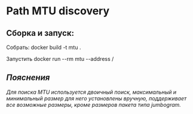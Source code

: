 # Path MTU discovery

## Сборка и запуск:

Собрать:
docker build -t mtu .

Запустить
docker run --rm mtu --address /<address/>

## Пояснения
Для поиска MTU используется двоичный поиск, максимальный и минимальный размер для него установлены вручную, поддерживает все возможные размеры, кроме размеров пакета типа jumbogram. 
